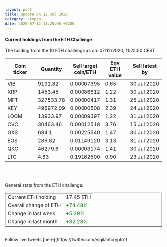 ```yaml
---
layout: post
title: Update on 12 Jul 2020
category: crypto
date: 2020-07-12 11:25:00 +0200
---
```

<!-- Global site tag (gtag.js) - Google Analytics -->
<script async src="https://www.googletagmanager.com/gtag/js?id=UA-103831149-5"></script>
<script>
  window.dataLayer = window.dataLayer || [];
  function gtag(){dataLayer.push(arguments);}
  gtag('js', new Date());

  gtag('config', 'UA-103831149-5');
</script>


#### Current holdings from the ETH Challenge

The holding from the 10 ETH challenge as on: 07/12/2020, 11:25:00 CEST

|Coin ticker|Quantity|Sell target<br>coin/ETH|Eqv ETH<br>value|Sell latest by|
|-----------|--------|-----------|-----------|--------------|
VIB|9191.82|  0.00007395|0.65|30 Jul 2020|
XRP|1453.45|  0.00086812|1.22|30 Jul 2020|
MFT|327533.78|  0.00000417|1.31|25 Jul 2020|
KEY|496972.09|  0.00000508|2.39|24 Jul 2020|
LOOM|13933.97|  0.00009397|1.22|31 Jul 2020|
CVC|30463.46|  0.00012518|3.76|15 Jul 2020|
GXS|684.1|  0.00225540|1.47|30 Jul 2020|
EOS|286.82|  0.01149120|3.13|31 Jul 2020|
QKC|46279.6|  0.00003174|1.41|30 Jul 2020|
LTC|4.83|  0.19162500|0.90|23 Jul 2020|

<br>
<br>
<br>
General stats from the ETH challenge:

<table style="border:1px solid black;margin-left:auto;margin-right:auto;">
	<tbody>
	<tr>
		<td>Current ETH holding</td>
		<td>     17.45 ETH</td>
	</tr>
	<tr>
		<td>Overall change of ETH</td>
		<td><font color="green">+74.48%</font></td>
	</tr>
	<tr>
		<td>Change in last week</td>
		<td><font color="green">+5.29%</font></td>
	</tr>
	<tr>
		<td>Change in last month</td>
		<td><font color="green">+32.28%</font></td>
	</tr>
	</tbody>
</table>

<br>
Follow live tweets [here](https://twitter.com/vigilantcrypto1)
<br>
<br>